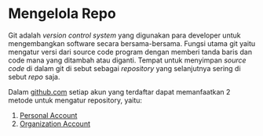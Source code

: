 # Mengelola Repo

Git adalah _version control system_ yang digunakan para developer untuk mengembangkan software secara bersama-bersama. Fungsi utama git yaitu mengatur versi dari source code program dengan memberi tanda baris dan code mana yang ditambah atau diganti. Tempat untuk menyimpan _source code_ di dalam git di sebut sebagai _repository_ yang selanjutnya sering di sebut _repo_ saja.

Dalam [github.com](https://github.com) setiap akun yang terdaftar dapat memanfaatkan 2 metode untuk mengatur repository, yaitu:

1. [Personal Account](personal-account.md)
2. [Organization Account](organization-account.md)
